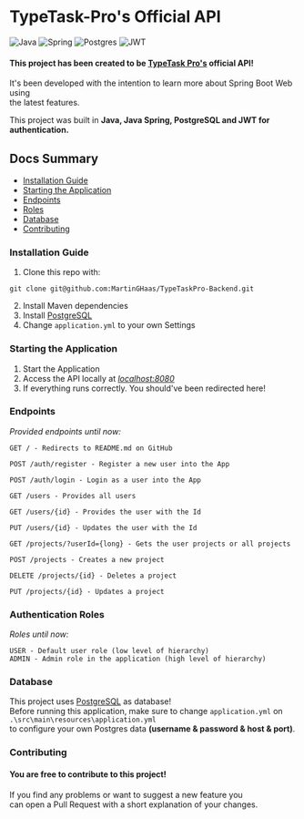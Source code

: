 # TypeTask-Pro's Official API

![Java](https://img.shields.io/badge/java-%23ED8B00.svg?style=for-the-badge&logo=openjdk&logoColor=white)
![Spring](https://img.shields.io/badge/spring-%236DB33F.svg?style=for-the-badge&logo=spring&logoColor=white)
![Postgres](https://img.shields.io/badge/postgres-%23316192.svg?style=for-the-badge&logo=postgresql&logoColor=white)
![JWT](https://img.shields.io/badge/JWT-black?style=for-the-badge&logo=JSON%20web%20tokens)

#### This project has been created to be [TypeTask Pro's](https://github.com/MartinGHaas/TypeTask-Pro) official API!

It's been developed with the intention to learn more about Spring Boot Web using  
the latest features.

This project was built in **Java, Java Spring, PostgreSQL and JWT for authentication.** 

## Docs Summary
 - [Installation Guide](#installation-guide)
 - [Starting the Application](#starting-the-application)
 - [Endpoints](#endpoints)
 - [Roles](#authentication-roles)
 - [Database](#database)
 - [Contributing](#contributing)

### Installation Guide
 1. Clone this repo with:
```
git clone git@github.com:MartinGHaas/TypeTaskPro-Backend.git
```
 2. Install Maven dependencies
 3. Install [PostgreSQL](https://www.postgresql.org/download/)
 4. Change `application.yml` to your own Settings

### Starting the Application
 1. Start the Application
 2. Access the API locally at *[localhost:8080](http://localhost:8080)*
 3. If everything runs correctly. You should've been redirected here!

### Endpoints

*Provided endpoints until now:*

```
GET / - Redirects to README.md on GitHub

POST /auth/register - Register a new user into the App

POST /auth/login - Login as a user into the App

GET /users - Provides all users

GET /users/{id} - Provides the user with the Id

PUT /users/{id} - Updates the user with the Id

GET /projects/?userId={long} - Gets the user projects or all projects

POST /projects - Creates a new project

DELETE /projects/{id} - Deletes a project

PUT /projects/{id} - Updates a project
```

### Authentication Roles

*Roles until now:*
```
USER - Default user role (low level of hierarchy)
ADMIN - Admin role in the application (high level of hierarchy)
```

### Database

This project uses [PostgreSQL](https://www.postgresql.org) as database!  
Before running this application, make sure to change `application.yml` on `.\src\main\resources\application.yml`  
to configure your own Postgres data **(username & password & host & port)**.

### Contributing

#### You are free to contribute to this project!  
  
If you find any problems or want to suggest a new feature you  
can open a Pull Request with a short explanation of your changes.
